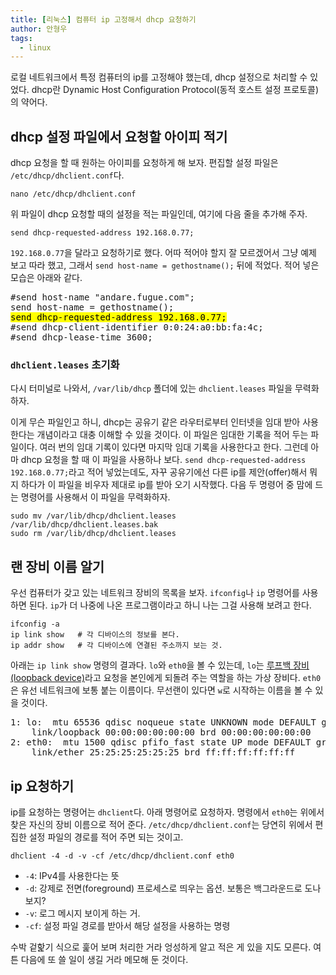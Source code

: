 ```yaml
---
title: [리눅스] 컴퓨터 ip 고정해서 dhcp 요청하기
author: 안형우
tags:
  - linux
---
```


로컬 네트워크에서 특정 컴퓨터의 ip를 고정해야 했는데, dhcp 설정으로 처리할 수 있었다. dhcp란 Dynamic Host Configuration Protocol(동적 호스트 설정 프로토콜)의 약어다.

## dhcp 설정 파일에서 요청할 아이피 적기

dhcp 요청을 할 때 원하는 아이피를 요청하게 해 보자. 편집할 설정 파일은 `/etc/dhcp/dhclient.conf`다.

    nano /etc/dhcp/dhclient.conf

위 파일이 dhcp 요청할 때의 설정을 적는 파일인데, 여기에 다음 줄을 추가해 주자.

    send dhcp-requested-address 192.168.0.77;

`192.168.0.77`을 달라고 요청하기로 했다. 어따 적어야 할지 잘 모르겠어서 그냥 예제 보고 따라 했고, 그래서 `send host-name = gethostname();` 뒤에 적었다. 적어 넣은 모습은 아래와 같다.

<pre>
#send host-name "andare.fugue.com";
send host-name = gethostname();
<mark>send dhcp-requested-address 192.168.0.77;</mark>
#send dhcp-client-identifier 0:0:24:a0:bb:fa:4c;
#send dhcp-lease-time 3600;
</pre>

### `dhclient.leases` 초기화

다시 터미널로 나와서, `/var/lib/dhcp` 폴더에 있는 `dhclient.leases` 파일을 무력화하자.

이게 무슨 파일인고 하니, dhcp는 공유기 같은 라우터로부터 인터넷을 임대 받아 사용한다는 개념이라고 대충 이해할 수 있을 것이다. 이 파일은 임대한 기록을 적어 두는 파일이다. 여러 번의 임대 기록이 있다면 마지막 임대 기록을 사용한다고 한다. 그런데 아마 dhcp 요청을 할 때 이 파일을 사용하나 보다. `send dhcp-requested-address 192.168.0.77;`라고 적어 넣었는데도, 자꾸 공유기에선 다른 ip를 제안(offer)해서 뭐지 하다가 이 파일을 비우자 제대로 ip를 받아 오기 시작했다. 다음 두 명령어 중 맘에 드는 명령어를 사용해서 이 파일을 무력화하자.

    sudo mv /var/lib/dhcp/dhclient.leases /var/lib/dhcp/dhclient.leases.bak
    sudo rm /var/lib/dhcp/dhclient.leases

## 랜 장비 이름 알기

우선 컴퓨터가 갖고 있는 네트워크 장비의 목록을 보자. `ifconfig`나 `ip` 명령어를 사용하면 된다. `ip`가 더 나중에 나온 프로그램이라고 하니 나는 그걸 사용해 보려고 한다.

    ifconfig -a
    ip link show   # 각 디바이스의 정보를 본다.
    ip addr show   # 각 디바이스에 연결된 주소까지 보는 것.

아래는 `ip link show` 명령의 결과다. `lo`와 `eth0`을 볼 수 있는데, `lo`는 [루프백 장비(loopback device)][loopback]라고 요청을 본인에게 되돌려 주는 역할을 하는 가상 장비다. `eth0`은 유선 네트워크에 보통 붙는 이름이다. 무선랜이 있다면 `w`로 시작하는 이름을 볼 수 있을 것이다.

[loopback]: https://ko.wikipedia.org/wiki/%EB%A3%A8%ED%94%84%EB%B0%B1

<pre>
1: lo: <LOOPBACK,UP,LOWER_UP> mtu 65536 qdisc noqueue state UNKNOWN mode DEFAULT group default
    link/loopback 00:00:00:00:00:00 brd 00:00:00:00:00:00
2: eth0: <BROADCAST,MULTICAST,UP,LOWER_UP> mtu 1500 qdisc pfifo_fast state UP mode DEFAULT group default qlen 1000
    link/ether 25:25:25:25:25:25 brd ff:ff:ff:ff:ff:ff
</pre>

## ip 요청하기

ip를 요청하는 명령어는 `dhclient`다. 아래 명령어로 요청하자. 명령에서 `eth0`는 위에서 찾은 자신의 장비 이름으로 적어 준다. `/etc/dhcp/dhclient.conf`는 당연히 위에서 편집한 설정 파일의 경로를 적어 주면 되는 것이고.

    dhclient -4 -d -v -cf /etc/dhcp/dhclient.conf eth0

- `-4`: IPv4를 사용한다는 뜻
- `-d`: 강제로 전면(foreground) 프로세스로 띄우는 옵션. 보통은 백그라운드로 도나 보지?
- `-v`: 로그 메시지 보이게 하는 거.
- `-cf`: 설정 파일 경로를 받아서 해당 설정을 사용하는 명령

수박 겉핥기 식으로 훑어 보며 처리한 거라 엉성하게 알고 적은 게 있을 지도 모른다. 여튼 다음에 또 쓸 일이 생길 거라 메모해 둔 것이다.
